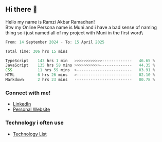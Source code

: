 ## Hi there 👋
Hello my name is Ramzi Akbar Ramadhan!\
Btw my Online Persona name is Muni and i have a bad sense of naming thing so i just named all of my project with Muni in the first word\
<!--START_SECTION:Muni-->

```Javascript
From: 14 September 2024 - To: 15 April 2025

Total Time: 306 hrs 15 mins

TypeScript    143 hrs 1 min   >>>>>>>>>>>>-------------   46.65 %
JavaScript    135 hrs 58 mins >>>>>>>>>>>--------------   44.35 %
CSS           11 hrs 59 mins  >------------------------   03.91 %
HTML          6 hrs 26 mins   >------------------------   02.10 %
Markdown      2 hrs 23 mins   -------------------------   00.78 %
```

<!--END_SECTION:Muni-->
### Connect with me!
* [LinkedIn](https://www.linkedin.com/in/ramzi-akbar-ramadhan-b8b05a243/)
* [Personal Website](https://www.muniporto.my.id/)
### Technology i often use
* [Technology List](assets/techlist.png)

